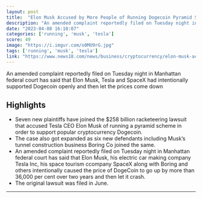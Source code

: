 ```yaml
---
layout: post
title:  "Elon Musk Accused by More People of Running Dogecoin Pyramid Scheme; Know Details"
description: "An amended complaint reportedly filed on Tuesday night in Manhattan federal court has said that Elon Musk, Tesla and SpaceX had intentionally supported Dogecoin openly and then let the prices come down"
date: "2023-04-08 16:10:07"
categories: ['running', 'musk', 'tesla']
score: 49
image: "https://i.imgur.com/o0MU9rG.jpg"
tags: ['running', 'musk', 'tesla']
link: "https://www.news18.com/news/business/cryptocurrency/elon-musk-accused-by-more-people-of-running-dogecoin-pyramid-scheme-know-details-5922979.html"
---
```


An amended complaint reportedly filed on Tuesday night in Manhattan federal court has said that Elon Musk, Tesla and SpaceX had intentionally supported Dogecoin openly and then let the prices come down

## Highlights

- Seven new plaintiffs have joined the $258 billion racketeering lawsuit that accused Tesla CEO Elon Musk of running a pyramid scheme in order to support popular cryptocurrency Dogecoin.
- The case also got expanded as six new defendants including Musk’s tunnel construction business Boring Co joined the same.
- An amended complaint reportedly filed on Tuesday night in Manhattan federal court has said that Elon Musk, his electric car making company Tesla Inc, his space tourism ccompany SpaceX along with Boring and others intentionally caused the price of DogeCoin to go up by more than 36,000 per cent over two years and then let it crash.
- The original lawsuit was filed in June.

---
